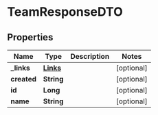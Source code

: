 # TeamResponseDTO

## Properties
Name | Type | Description | Notes
------------ | ------------- | ------------- | -------------
**_links** | [**Links**](Links.md) |  |  [optional]
**created** | **String** |  |  [optional]
**id** | **Long** |  |  [optional]
**name** | **String** |  |  [optional]
